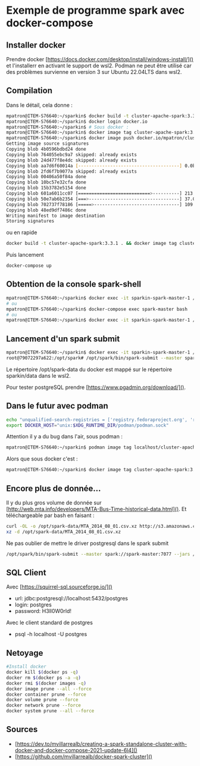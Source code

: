 # Exemple de programme spark avec docker-compose

## Installer docker

Prendre docker [https://docs.docker.com/desktop/install/windows-install/]()  et l'installerr en activant le support de wsl2.
Podman ne peut être utilisé car des problèmes survienne en version 3 sur Ubuntu 22.04LTS dans wsl2.

## Compilation

Dans le détail, cela donne :

~~~bash
mpatron@ITEM-S76640:~/sparkin$ docker build -t cluster-apache-spark:3.3.1 .
mpatron@ITEM-S76640:~/sparkin$ docker login docker.io
mpatron@ITEM-S76640:~/sparkin$ # Sous docker :
mpatron@ITEM-S76640:~/sparkin$ docker image tag cluster-apache-spark:3.3.1 docker.io/mpatron/cluster-apache-spark:3.3.1
mpatron@ITEM-S76640:~/sparkin$ docker image push docker.io/mpatron/cluster-apache-spark:3.3.1
Getting image source signatures
Copying blob 4b0596bdbd24 done
Copying blob 764055ebc9a7 skipped: already exists
Copying blob 24d477f8e4dc skipped: already exists
Copying blob aa7d6f60014a [--------------------------------------] 0.0b / 0.0b
Copying blob 2fd6f7b9077a skipped: already exists
Copying blob 00406a50f84a done
Copying blob 10bc57e32cfa done
Copying blob 15b3782e5154 done
Copying blob 601a6011cc07 [===========================>----------] 213.0MiB / 285.5MiB
Copying blob 50e7ab6b2354 [===>----------------------------------] 37.0MiB / 322.0MiB
Copying blob 702737f78186 [=====>--------------------------------] 109.0MiB / 675.6MiB
Copying blob 48ed9df7486c done
Writing manifest to image destination
Storing signatures
~~~

ou en rapide

~~~bash
docker build -t cluster-apache-spark:3.3.1 . && docker image tag cluster-apache-spark:3.3.1 docker.io/mpatron/cluster-apache-spark:3.3.1 && docker image push docker.io/mpatron/cluster-apache-spark:3.3.1
~~~

Puis lancement

~~~bash
docker-compose up
~~~

## Obtention de la console spark-shell

~~~bash
mpatron@ITEM-S76640:~/sparkin$ docker exec -it sparkin-spark-master-1 /opt/spark/bin/spark-shell
# ou
mpatron@ITEM-S76640:~/sparkin$ docker-compose exec spark-master bash
# ou
mpatron@ITEM-S76640:~/sparkin$ docker exec -it sparkin-spark-master-1 /opt/spark/bin/pyspark
~~~

## Lancement d'un spark submit

~~~bash
mpatron@ITEM-S76640:~/sparkin$ docker exec -it sparkin-spark-master-1 /bin/bash
root@79072297a622:/opt/spark# /opt/spark/bin/spark-submit --master spark://spark-master:7077 --jars /opt/spark-apps/postgresql-42.2.22.jar --driver-memory 1G --executor-memory 1G /opt/spark-apps/main.py
~~~

Le répertoire /opt/spark-data du docker est mappé sur le répertoire sparkin/data dans le wsl2.

Pour tester postgreSQL prendre [https://www.pgadmin.org/download/]().

## Dans le futur avec podman

~~~bash
echo "unqualified-search-registries = ['registry.fedoraproject.org', 'registry.access.redhat.com', 'registry.centos.org', 'docker.io']" | sudo tee -a /etc/containers/registries.conf
export DOCKER_HOST="unix:$XDG_RUNTIME_DIR/podman/podman.sock"
~~~

Attention il y a du bug dans l'air, sous podman :

~~~bash
mpatron@ITEM-S76640:~/sparkin$ podman image tag localhost/cluster-apache-spark:3.3.1 docker.io/mpatron/cluster-apache-spark:3.3.1
~~~

Alors que sous docker c'est :

~~~bash
mpatron@ITEM-S76640:~/sparkin$ docker image tag cluster-apache-spark:3.3.1 docker.io/mpatron/cluster-apache-spark:3.3.1
~~~

## Encore plus de donnée...

Il y du plus gros volume de donnée sur [http://web.mta.info/developers/MTA-Bus-Time-historical-data.html](). Et téléchargeable par bash en faisant :

~~~bash
curl -OL -o /opt/spark-data/MTA_2014_08_01.csv.xz http://s3.amazonaws.com/MTABusTime/AppQuest3/MTA-Bus-Time_.2014-08-01.txt.xz
xz -d /opt/spark-data/MTA_2014_08_01.csv.xz
~~~

Ne pas oublier de mettre le driver postgresql dans le spark submit

~~~bash
/opt/spark/bin/spark-submit --master spark://spark-master:7077 --jars /opt/spark-apps/postgresql-42.2.22.jar --driver-memory 1G --executor-memory 1G /opt/spark-apps/main.py
~~~

## SQL Client

Avec [https://squirrel-sql.sourceforge.io/]()

- url: jdbc:postgresql://localhost:5432/postgres
- login: postgres
- password: H3ll0W0rld!

Avec le client standard de postgres

- psql -h localhost -U postgres

## Netoyage

~~~bash
#Install docker
docker kill $(docker ps -q)
docker rm $(docker ps -a -q)
docker rmi $(docker images -q)
docker image prune --all --force
docker container prune --force
docker volume prune --force
docker network prune --force
docker system prune --all --force
~~~

## Sources

- [https://dev.to/mvillarrealb/creating-a-spark-standalone-cluster-with-docker-and-docker-compose-2021-update-6l4]()
- [https://github.com/mvillarrealb/docker-spark-cluster]()
